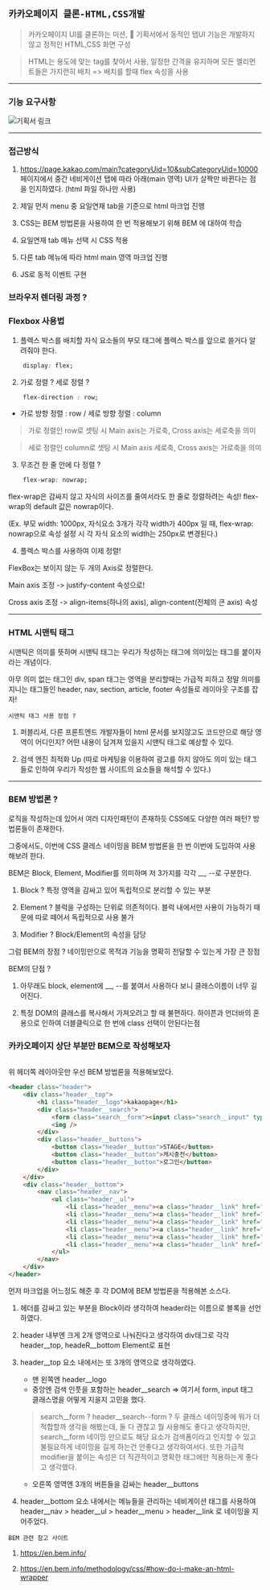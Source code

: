 ## `카카오페이지 클론-HTML,CSS개발`

> 카카오페이지 UI를 클론하는 미션, 👀 기획서에서 동적인 탭UI 기능은 개발하지 않고 정적인 HTML,CSS 화면 구성

> HTML는 용도에 맞는 tag를 찾아서 사용, 일정한 간격을 유지하며 모든 엘리먼트들은 가지런히 배치 => 배치를 할때 flex 속성을 사용

---

### 기능 요구사항

![기획서 링크](https://docs.google.com/presentation/d/1ez1rBqgAP9vQtr6_xiQW8Gn8WTncW1-s0sZaGnDm6FI/edit#slide=id.gad474f1470_0_8)

---

### 접근방식

1. https://page.kakao.com/main?categoryUid=10&subCategoryUid=10000 페이지에서 중간 네비게이션 탭에 따라 아래(main 영역) UI가 살짝만 바뀐다는 점을 인지하였다. (html 파일 하나만 사용)  

2. 제일 먼저 menu 중 요일연재 tab을 기준으로 html 마크업 진행

3. CSS는 BEM 방법론을 사용하여 한 번 적용해보기 위해 BEM 에 대하여 학습

4. 요일연재 tab 메뉴 선택 시 CSS 적용  

5. 다른 tab 메뉴에 따라 html main 영역 마크업 진행

6. JS로 동적 이벤트 구현

### 브라우저 렌더링 과정 ?  

### Flexbox 사용법

1. 플렉스 박스를 배치할 자식 요소들의 부모 태그에 플렉스 박스를 앞으로 쓸거다 알려줘야 한다.
```css
    display: flex;
```

2. 가로 정렬 ? 세로 정렬 ?

```css
    flex-direction : row;
```

- 가로 방향 정렬 : row / 세로 방향 정렬 : column

> 가로 정렬인 row로 셋팅 시 Main axis는 가로축, Cross axis는 세로축을 의미

> 세로 정렬인 column로 셋팅 시 Main axis 세로축, Cross axis는 가로축을 의미

3. 무조건 한 줄 안에 다 정렬 ?  

```css
    flex-wrap: nowrap;
```

flex-wrap은 감싸지 않고 자식의 사이즈를 줄여서라도 한 줄로 정렬하려는 속성! flex-wrap의 default 값은 nowrap이다.  

(Ex. 부모 width: 1000px, 자식요소 3개가 각각 width가 400px 일 때, flex-wrap: nowrap으로 속성 설정 시 각 자식 요소의 width는 250px로 변경된다.)  

4. 플렉스 박스를 사용하여 이제 정렬!  

FlexBox는 보이지 않는 두 개의 Axis로 정렬한다.  

Main axis 조정 -> justify-content 속성으로!  

Cross axis 조정 -> align-items(하나의 axis), align-content(전체의 큰 axis) 속성

---

### HTML 시맨틱 태그

시맨틱은 의미를 뜻하며 시맨틱 태그는 우리가 작성하는 태그에 의미있는 태그를 붙이자 라는 개념이다.  

아무 의미 없는 태그인 div, span 태그는 영역을 분리할때는 가급적 피하고 정말 의미를 지니는 태그들인 header, nav, section, article, footer 속성들로 레이아웃 구조를 잡자!  

`시맨틱 태그 사용 장점 ? `

1. 퍼블리셔, 다른 프론트엔드 개발자들이 html 문서를 보지않고도 코드만으로 해당 영역이 어디인지? 어떤 내용이 담겨져 있을지 시맨틱 태그로 예상할 수 있다.

2. 검색 엔진 최적화 Up (따로 마케팅을 이용하여 광고를 하지 않아도 의미 있는 태그들로 인하여 우리가 작성한 웹 사이트의 요소들을 해석할 수 있다.)

---
### BEM 방법론 ?  

로직을 작성하는데 있어서 여러 디자인패턴이 존재하듯 CSS에도 다양한 여러 패턴? 방법론들이 존재한다.  

그중에서도, 이번에 CSS 클레스 네이밍을 BEM 방법론을 한 번 이번에 도입하여 사용해보려 한다.  

BEM은 Block, Element, Modifier를 의미하며 저 3가지를 각각 __, --로 구분한다.  

1. Block ? 특정 영역을 감싸고 있어 독립적으로 분리할 수 있는 부분

2. Element ? 블럭을 구성하는 단위로 의존적이다. 블럭 내에서만 사용이 가능하기 때문에 따로 떼어서 독립적으로 사용 불가

3. Modifier ? Block/Element의 속성을 담당

그럼 BEM의 장점 ? 네이밍만으로 목적과 기능을 명확히 전달할 수 있는게 가장 큰 장점

BEM의 단점 ? 

1. 아무래도 block, element에 __, --를 붙여서 사용하다 보니 클래스이름이 너무 길어진다.

2. 특정 DOM의 클래스를 복사해서 가져오려고 할 때 불편하다. 하이픈과 언더바의 혼용으로 인하여 더블클릭으로 한 번에 class 선택이 안된다는점  

### 카카오페이지 상단 부분만 BEM으로 작성해보자  

![]()

위 헤더쪽 레이아웃만 우선 BEM 방법론을 적용해보았다.

```html
<header class="header">
    <div class="header__top">
        <h1 class="header__logo">kakaopage</h1>
        <div class="header__search">
            <form class="search__form"><input class="search__input" type="search"/></form>
            <img />
        </div>
        <div class="header__buttons">
            <button class="header__button">STAGE</button>
            <button class="header__button">캐시충전</button>
            <button class="header__button">로그인</button>
        </div>
    </div>
    <div class="header__bottom">
        <nav class="header__nav">
            <ul class="header__ul">
                <li class="header__menu"><a class="header__link" href="#">홈</a></li>
                <li class="header__menu"><a class="header__link" href="#"><img src="https://static-page.kakao.com/static/pc/menu_toon.svg?fd6837bff2e823e13c693320961cc5a8" alt="웹툰/만화"/></a></li>
                <li class="header__menu"><a class="header__link" href="#"><img src="https://static-page.kakao.com/static/pc/menu_novel.svg?417f894a74c6cd5334b4a84cfa470d55" alt="웹소설/장르"/></a></li>
                <li class="header__menu"><a class="header__link" href="#">영화</a></li>
                <li class="header__menu"><a class="header__link" href="#">방송</a></li>
                <li class="header__menu"><a class="header__link" href="#">책</a></li>
            </ul>
        </nav>
    </div>
</header>
```

먼저 마크업을 어느정도 해준 후 각 DOM에 BEM 방법론을 적용해본 소스다.  

1. 헤더를 감싸고 있는 부분을 Block이라 생각하여 header라는 이름으로 블록을 선언하였다.  

2. header 내부엔 크게 2개 영역으로 나눠진다고 생각하여 div태그로 각각 header__top, headeR__bottom Element로 표현  

3. header__top 요소 내에서는 또 3개의 영역으로 생각하였다. 
    - 맨 왼쪽엔 header__logo 
    - 중앙엔 검색 인풋을 포함하는 header__search => 여기서 form, input 태그 클래스명을 어떻게 지을지 고민을 했다.  
    > search__form ? header__search--form ? 두 클래스 네이밍중에 뭐가 더 적합할까 생각을 해봤는데, 둘 다 괜찮고 뭘 사용해도 좋다고 생각하지만, search__form 네이밍 만으로도 해당 요소가 검색폼이라고 인지할 수 있고 불필요하게 네이밍을 길게 하는건 안좋다고 생각하여서다. 또한 가급적 modifier을 붙이는 속성은 더 직관적이고 명확한 태그에만 적용하는게 좋다고 생각했다.
    - 오른쪽 영역엔 3개의 버튼들을 감싸는 header__buttons

4. header__bottom 요소 내에서는 메뉴들을 관리하는 네비게이션 태그를 사용하여 header__nav > header__ul > header__menu > header__link 로 네이밍을 지어주었다.


`BEM 관련 참고 사이트 `

1. https://en.bem.info/

2. https://en.bem.info/methodology/css/#how-do-i-make-an-html-wrapper
